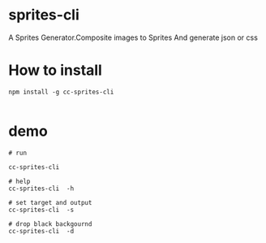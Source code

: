 # sprites-cli
A Sprites Generator.Composite images to Sprites And generate json or css

# How to install
```
npm install -g cc-sprites-cli


```

# demo
```
# run

cc-sprites-cli 

# help
cc-sprites-cli  -h

# set target and output 
cc-sprites-cli  -s

# drop black backgournd
cc-sprites-cli  -d

```

